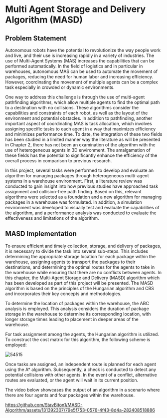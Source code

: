 # Multi Agent Storage and Delivery Algorithm (MASD)

## Problem Statement
Autonomous robots have the potential to revolutionize the way people work and live, and their use is increasing rapidly in a variety of industries. The use of Multi-Agent Systems (MAS) increases the capabilities that can be performed automatically. In the field of logistics and in particular in warehouses, autonomous MAS can be used to automate the movement of packages, reducing the need for human labor and increasing efficiency. However, coordinating the movement of multiple agents can be a complex task especially in crowded or dynamic environments.

One way to address this challenge is through the use of multi-agent pathfinding algorithms, which allow multiple agents to find the optimal path to a destination with no collisions. These algorithms consider the capabilities and constraints of each robot, as well as the layout of the environment and potential obstacles. In addition to pathfinding, another important aspect of coordinating MAS is task allocation, which involves assigning specific tasks to each agent in a way that maximizes efficiency and minimizes performance time. To date, the integration of these two fields has been studied in a limited manner way the literature as will be presented in Chapter 2, there has not been an examination of the algorithm with the use of heterogeneous agents in 3D environment. The amalgamation of these fields has the potential to significantly enhance the efficiency of the overall process in comparison to previous research.

In this project, several tasks were performed to develop and evaluate an algorithm for managing packages through heterogeneous multi-agent systems in a warehouse environment. First, a literature review was conducted to gain insight into how previous studies have approached task assignment and collision-free path finding. Based on this, relevant algorithms were selected as a foundation and a new algorithm for managing packages in a warehouse was formulated. In addition, a simulation environment was developed to visually test and evaluate the capabilities of the algorithm, and a performance analysis was conducted to evaluate the effectiveness and limitations of the algorithm.



## MASD Implementation
To ensure efficient and timely collection, storage, and delivery of packages, it is necessary to divide the task into several sub-steps. This includes determining the appropriate storage location for each package within the warehouse, assigning agents to transport the packages to their destinations, and determining the optimal routes for the agents to take in the warehouse while ensuring that there are no conflicts between agents. In this chapter, the Multi-Agent Storage and Delivery (MASD) algorithm which has been developed as part of this project will be presented. The MASD algorithm is based on the principles of the Hungarian algorithm and CBS and incorporates their key concepts and methodologies.

To determine the location of packages within the warehouse, the ABC analysis is employed. This analysis considers the duration of package storage in the warehouse to determine its corresponding location, with longer storage times leading to placement in deeper areas of the warehouse.

For task assignment among the agents, the Hungarian algorithm is utilized. To construct the cost matrix for this algorithm, the following scheme is employed:

![54515](https://github.com/StavBiton1/MASD-Algorithm/assets/131392307/2e73983f-aa69-4597-a35d-74488d5baaea)

Once tasks are assigned, an independent route is planned for each agent using the A* algorithm. Subsequently, a check is conducted to detect any potential collisions with other agents. In the event of a conflict, alternative routes are evaluated, or the agent will wait in its current position.

The video below showcases the output of an algorithm in a scenario where there are four agents and four packages within the warehouse.

https://github.com/StavBiton1/MASD-Algorithm/assets/131392307/79e5f753-0576-4f43-8d4a-282408518886


